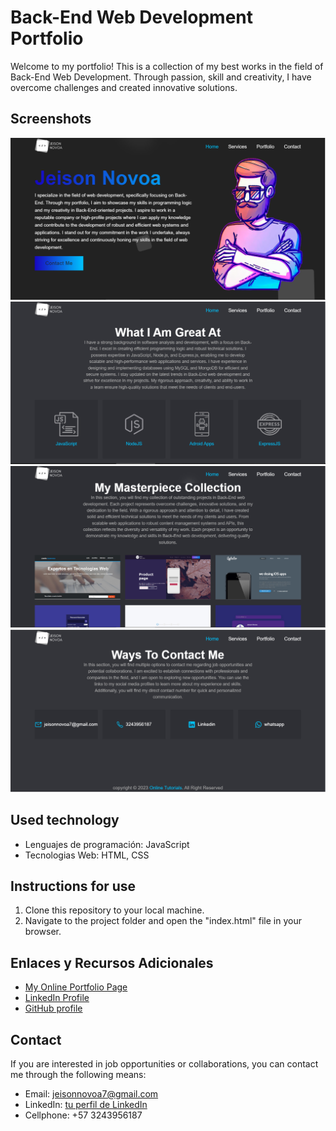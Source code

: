 # Back-End Web Development Portfolio

Welcome to my portfolio! This is a collection of my best works in the field of Back-End Web Development. 
Through passion, skill and creativity, I have overcome challenges and created innovative solutions.

## Screenshots

![Screenshot](./img/part1.png)
![Screenshot](./img/part2.png)
![Screenshot](./img/part3.png)
![Screenshot](./img/part4.png)

## Used technology

- Lenguajes de programación: JavaScript
- Tecnologias Web: HTML, CSS

## Instructions for use

1. Clone this repository to your local machine.
2. Navigate to the project folder and open the "index.html" file in your browser.

## Enlaces y Recursos Adicionales

- [My Online Portfolio Page](https://courageous-zuccutto-44a67f.netlify.app/)
- [LinkedIn Profile](https://www.linkedin.com/in/jeison-novoa/)
- [GitHub profile](https://github.com/JeisonNovoa)

## Contact

If you are interested in job opportunities or collaborations, you can contact me through the following means:

- Email: jeisonnovoa7@gmail.com
- LinkedIn: [tu perfil de LinkedIn](https://www.linkedin.com/in/jeison-novoa/)
- Cellphone: +57 3243956187
